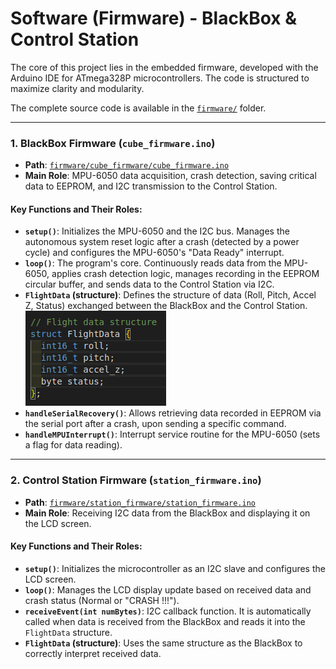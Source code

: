 # Software (Firmware) - BlackBox & Control Station

The core of this project lies in the embedded firmware, developed with the Arduino IDE for ATmega328P microcontrollers. The code is structured to maximize clarity and modularity.

The complete source code is available in the [`firmware/`](firmware/) folder.

---

### 1. BlackBox Firmware (`cube_firmware.ino`)

* **Path**: [`firmware/cube_firmware/cube_firmware.ino`](firmware/cube_firmware/cube_firmware.ino)
* **Main Role**: MPU-6050 data acquisition, crash detection, saving critical data to EEPROM, and I2C transmission to the Control Station.

#### Key Functions and Their Roles:

* **`setup()`**: Initializes the MPU-6050 and the I2C bus. Manages the autonomous system reset logic after a crash (detected by a power cycle) and configures the MPU-6050's "Data Ready" interrupt.
* **`loop()`**: The program's core. Continuously reads data from the MPU-6050, applies crash detection logic, manages recording in the EEPROM circular buffer, and sends data to the Control Station via I2C.
* **`FlightData` (structure)**: Defines the structure of data (Roll, Pitch, Accel Z, Status) exchanged between the BlackBox and the Control Station.
    ![FlightData Structure Diagram](images/flight_data_structure.png)
* **`handleSerialRecovery()`**: Allows retrieving data recorded in EEPROM via the serial port after a crash, upon sending a specific command.
* **`handleMPUInterrupt()`**: Interrupt service routine for the MPU-6050 (sets a flag for data reading).

---

### 2. Control Station Firmware (`station_firmware.ino`)

* **Path**: [`firmware/station_firmware/station_firmware.ino`](firmware/station_firmware/station_firmware.ino)
* **Main Role**: Receiving I2C data from the BlackBox and displaying it on the LCD screen.

#### Key Functions and Their Roles:

* **`setup()`**: Initializes the microcontroller as an I2C slave and configures the LCD screen.
* **`loop()`**: Manages the LCD display update based on received data and crash status (Normal or "CRASH !!!").
* **`receiveEvent(int numBytes)`**: I2C callback function. It is automatically called when data is received from the BlackBox and reads it into the `FlightData` structure.
* **`FlightData` (structure)**: Uses the same structure as the BlackBox to correctly interpret received data.